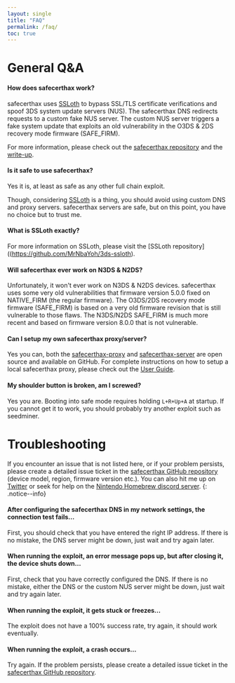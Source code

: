 ```yaml
---
layout: single
title: "FAQ"
permalink: /faq/
toc: true
---
```


# General Q&A

#### How does safecerthax work?

safecerthax uses [SSLoth](https://github.com/MrNbaYoh/3ds-ssloth) to bypass SSL/TLS certificate verifications and spoof 3DS system update servers (NUS). The safecerthax DNS redirects requests to a custom fake NUS server. The custom NUS server triggers a fake system update that exploits an old vulnerability in the O3DS & 2DS recovery mode firmware (SAFE_FIRM).

For more information, please check out the [safecerthax repository](https://github.com/MrNbaYoh/safecerthax) and the [write-up](/write-up/).

#### Is it safe to use safecerthax?
Yes it is, at least as safe as any other full chain exploit.

Though, considering [SSLoth](https://github.com/MrNbaYoh/3ds-ssloth) is a thing, you should avoid using custom DNS and proxy servers. safecerthax servers are safe, but on this point, you have no choice but to trust me.

#### What is SSLoth exactly?
For more information on SSLoth, please visit the [SSLoth repository]((https://github.com/MrNbaYoh/3ds-ssloth).

#### Will safecerthax ever work on N3DS & N2DS?
Unfortunately, it won't ever work on N3DS & N2DS devices. safecerthax uses some very old vulnerabilities that firmware version 5.0.0 fixed on NATIVE_FIRM (the regular firmware). The O3DS/2DS recovery mode firmware (SAFE_FIRM) is based on a very old firmware revision that is still vulnerable to those flaws. The N3DS/N2DS SAFE_FIRM is much more recent and based on firmware version 8.0.0 that is not vulnerable.

#### Can I setup my own safecerthax proxy/server?
Yes you can, both the [safecerthax-proxy](https://github.com/MrNbaYoh/safecerthax-proxy) and [safecerthax-server](https://github.com/MrNbaYoh/safecerthax-server) are open source and available on GitHub.
For complete instructions on how to setup a local safecerthax proxy, please check out the [User Guide](/user-guide/).

#### My shoulder button is broken, am I screwed?
Yes you are. Booting into safe mode requires holding `L+R+Up+A` at startup. If you cannot get it to work, you should probably try another exploit such as seedminer.

# Troubleshooting

If you encounter an issue that is not listed here, or if your problem persists, please create a detailed issue ticket in the [safecerthax GitHub repository](https://github.com/MrNbaYoh/safecerthax/issues) (device model, region, firmware version etc.). You can also hit me up on [Twitter](https://twitter.com/MrNbaYoh) or seek for help on the [Nintendo Homebrew discord server](https://discord.gg/C29hYvh).
{: .notice--info}

#### After configuring the safecerthax DNS in my network settings, the connection test fails...
First, you should check that you have entered the right IP address. If there is no mistake, the DNS server might be down, just wait and try again later.

#### When running the exploit, an error message pops up, but after closing it, the device shuts down...
First, check that you have correctly configured the DNS. If there is no mistake, either the DNS or the custom NUS server might be down, just wait and try again later.

#### When running the exploit, it gets stuck or freezes...
The exploit does not have a 100% success rate, try again, it should work eventually.

#### When running the exploit, a crash occurs...
Try again. If the problem persists, please create a detailed issue ticket in the [safecerthax GitHub repository](https://github.com/MrNbaYoh/safecerthax/issues).
